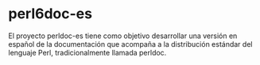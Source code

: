 # perl6doc-es

El proyecto perldoc-es tiene como objetivo desarrollar una versión 
en español de la documentación que acompaña a la distribución estándar 
del lenguaje Perl, tradicionalmente llamada perldoc.
